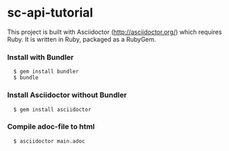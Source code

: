 # sc-api-tutorial

This project is built with Asciidoctor (http://asciidoctor.org/) which requires Ruby. It is written in Ruby, packaged as a RubyGem.

### Install with Bundler
```shell
  $ gem install bundler
  $ bundle
```

### Install Asciidoctor without Bundler
```shell
  $ gem install asciidoctor
```

### Compile adoc-file to html
```shell
  $ asciidoctor main.adoc
```
